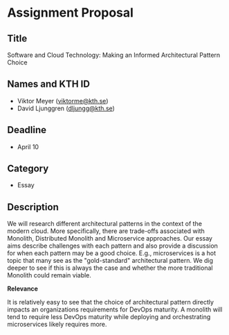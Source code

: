 # Assignment Proposal

## Title

Software and Cloud Technology: Making an Informed Architectural Pattern Choice

## Names and KTH ID

- Viktor Meyer (viktorme@kth.se)
- David Ljunggren (dljungg@kth.se)

## Deadline

- April 10

## Category

- Essay

## Description

We will research different architectural patterns in the context of the modern cloud. More specifically, there are trade-offs associated with Monolith, Distributed Monolith and Microservice approaches. Our essay aims describe challenges with each pattern and also provide a discussion for when each pattern may be a good choice. E.g., microservices is a hot topic that many see as the "gold-standard" architectural pattern. We dig deeper to see if this is always the case and whether the more traditional Monolith could remain viable.



**Relevance**

It is relatively easy to see that the choice of architectural pattern directly impacts an organizations requirements for DevOps maturity. A monolith will tend to require less DevOps maturity while deploying and orchestrating microservices likely requires more.
